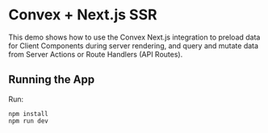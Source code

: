 # Convex + Next.js SSR

This demo shows how to use the Convex Next.js integration to preload data for
Client Components during server rendering, and query and mutate data from Server
Actions or Route Handlers (API Routes).

## Running the App

Run:

```
npm install
npm run dev
```
